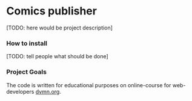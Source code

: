 # Comics publisher

[TODO: here would be project description]

### How to install

[TODO: tell people what should be done]

### Project Goals

The code is written for educational purposes on online-course for web-developers [dvmn.org](https://dvmn.org/).